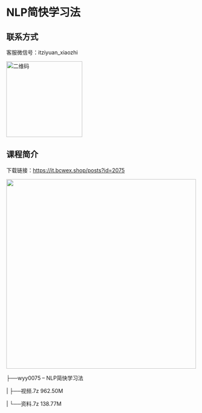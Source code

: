 # NLP简快学习法

## 联系方式

客服微信号：itziyuan_xiaozhi

<img src="https://ziyuanyun.oss-cn-guangzhou.aliyuncs.com/common/20240614073449/666b82192834a.jpg" width="200" height="200" alt="二维码">

## 课程简介

下载链接：https://it.bcwex.shop/posts?id=2075

<img src="https://ziyuanyun.oss-cn-guangzhou.aliyuncs.com/yun/20240515183643/6644903b5c056.jpg" width="500" alt="">

  ├──wyy0075 &#8211; NLP简快学习法

 | ├──视频.7z 962.50M

 | └──资料.7z 138.77M

  